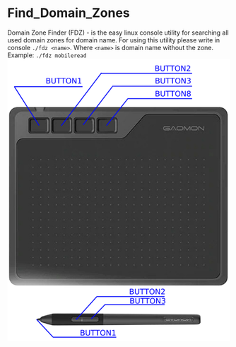 # Find_Domain_Zones
Domain Zone Finder (FDZ) - is the easy linux console utility for searching all used domain zones for domain name. 
For using this utility please write in console `./fdz <name>`. 
Where `<name>` is domain name without the zone.  
Example: `./fdz mobileread`
 ![CH341A programmer device](https://github.com/bigbigmdm/GAOMON-S620-in-LINUX/raw/main/gaomon_s620.png)  
